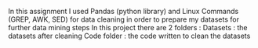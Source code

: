 In this assignment I used Pandas (python library) and Linux Commands (GREP, AWK, SED) for data cleaning in order to prepare my datasets for further data mining steps
In this project there are 2 folders :
Datasets : the datasets after cleaning
Code folder : the code written to clean the datasets
